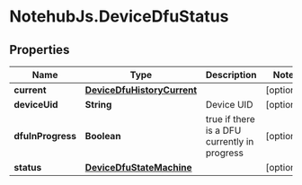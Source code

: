 # NotehubJs.DeviceDfuStatus

## Properties

| Name              | Type                                                      | Description                                  | Notes      |
| ----------------- | --------------------------------------------------------- | -------------------------------------------- | ---------- |
| **current**       | [**DeviceDfuHistoryCurrent**](DeviceDfuHistoryCurrent.md) |                                              | [optional] |
| **deviceUid**     | **String**                                                | Device UID                                   | [optional] |
| **dfuInProgress** | **Boolean**                                               | true if there is a DFU currently in progress | [optional] |
| **status**        | [**DeviceDfuStateMachine**](DeviceDfuStateMachine.md)     |                                              | [optional] |
